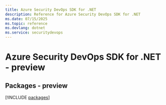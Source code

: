 ```yaml
---
title: Azure Security DevOps SDK for .NET
description: Reference for Azure Security DevOps SDK for .NET
ms.date: 07/15/2025
ms.topic: reference
ms.devlang: dotnet
ms.service: securitydevops
---
```

# Azure Security DevOps SDK for .NET - preview
## Packages - preview
[!INCLUDE [packages](security-devops-index.md)]